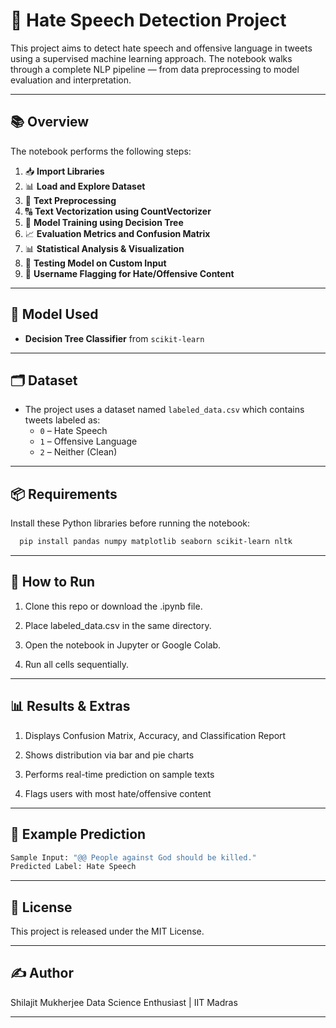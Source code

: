 # 🛑 Hate Speech Detection Project

This project aims to detect hate speech and offensive language in tweets using a supervised machine learning approach. The notebook walks through a complete NLP pipeline — from data preprocessing to model evaluation and interpretation.

---

## 📚 Overview

The notebook performs the following steps:

1. 📥 **Import Libraries**  
2. 📊 **Load and Explore Dataset**
3. 🧹 **Text Preprocessing**  
4. 🔠 **Text Vectorization using CountVectorizer**
5. 🤖 **Model Training using Decision Tree**
6. 📈 **Evaluation Metrics and Confusion Matrix**
7. 📊 **Statistical Analysis & Visualization**
8. 🧪 **Testing Model on Custom Input**
9. 🚩 **Username Flagging for Hate/Offensive Content**

---

## 🧠 Model Used

- **Decision Tree Classifier** from `scikit-learn`

---

## 🗂️ Dataset

- The project uses a dataset named `labeled_data.csv` which contains tweets labeled as:
  - `0` – Hate Speech
  - `1` – Offensive Language
  - `2` – Neither (Clean)

---

## 📦 Requirements

Install these Python libraries before running the notebook:

```bash
  pip install pandas numpy matplotlib seaborn scikit-learn nltk 
```

---

## 🚀 How to Run
1. Clone this repo or download the .ipynb file.

2. Place labeled_data.csv in the same directory.

3. Open the notebook in Jupyter or Google Colab.

4. Run all cells sequentially.

---

## 📊 Results & Extras
1. Displays Confusion Matrix, Accuracy, and Classification Report

2. Shows distribution via bar and pie charts

3. Performs real-time prediction on sample texts

4. Flags users with most hate/offensive content

---

## 📝 Example Prediction
``` python
Sample Input: "@@ People against God should be killed."
Predicted Label: Hate Speech
```

---


## 📄 License
This project is released under the MIT License.

---

## ✍️ Author
Shilajit Mukherjee
Data Science Enthusiast | IIT Madras

---
